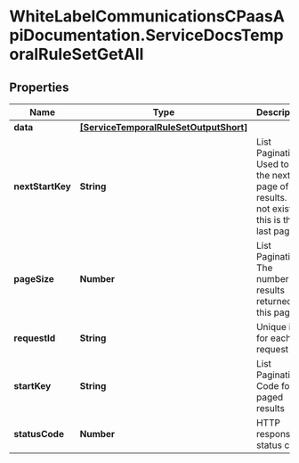 # WhiteLabelCommunicationsCPaasApiDocumentation.ServiceDocsTemporalRuleSetGetAll

## Properties

Name | Type | Description | Notes
------------ | ------------- | ------------- | -------------
**data** | [**[ServiceTemporalRuleSetOutputShort]**](ServiceTemporalRuleSetOutputShort.md) |  | [optional] 
**nextStartKey** | **String** | List Pagination: Used to get the next page of results. Will not exist if this is the last page. | [optional] 
**pageSize** | **Number** | List Pagination: The number of results returned in this page | [optional] 
**requestId** | **String** | Unique id for each request | [optional] 
**startKey** | **String** | List Pagination: Code for paged results | [optional] 
**statusCode** | **Number** | HTTP response status code | [optional] 


